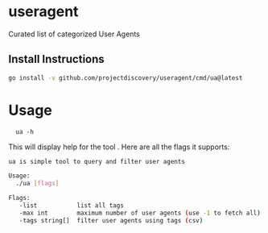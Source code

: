 # useragent
Curated list of categorized User Agents


## Install Instructions

```sh
go install -v github.com/projectdiscovery/useragent/cmd/ua@latest
```

# Usage

~~~
  ua -h
~~~

This will display help for the tool . Here are all the flags it supports:


```sh
ua is simple tool to query and filter user agents

Usage:
  ./ua [flags]

Flags:
   -list           list all tags
   -max int        maximum number of user agents (use -1 to fetch all) (default 5)
   -tags string[]  filter user agents using tags (csv)
```

